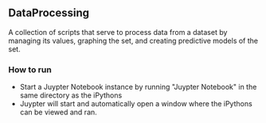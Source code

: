 ## DataProcessing
A collection of scripts that serve to process data from a dataset by managing its values, graphing the set, and creating predictive models of the set.

### How to run
*	Start a Juypter Notebook instance by running "Juypter Notebook" in the same directory as the iPythons
*	Juypter will start and automatically open a window where the iPythons can be viewed and ran.
